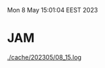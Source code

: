 Mon  8 May 15:01:04 EEST 2023
# JAM
<a href='./cache/202305/08_15.log'>./cache/202305/08_15.log</a>
